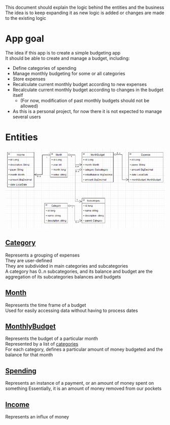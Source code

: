 This document should explain the logic behind the entities and the business  
The idea is to keep expanding it as new logic is added or changes are made to the existing logic

# App goal
The idea if this app is to create a simple budgeting app  
It should be able to create and manage a budget, including:
- Define categories of spending
- Manage monthly budgeting for some or all categories
- Store expenses
- Recalculate current monthly budget according to new expenses
- Recalculate current monthly budget according to changes in the budget itself
  - (For now, modification of past monthly budgets should not be allowed)
- As this is a personal project, for now there it is not expected to manage several users

# Entities
![img.png](model.png)

## [Category](src/main/java/com/budgetApp/crud/category/AbstractCategory.java)
Represents a grouping of expenses  
They are user-defined  
They are subdivided in main categories and subcategories  
A category has 0..n subcategories, and its balance and budget are the aggregation of its subcategories balances and budgets

## [Month](src/main/java/com/budgetApp/crud/month/Month.java)
Represents the time frame of a budget  
Used for easily accessing data without having to process dates

## [MonthlyBudget](src/main/java/com/budgetApp/crud/monthlyBudget/MonthlyBudget.java)
Represents the budget of a particular month  
Represented by a list of [categories](#category)  
For each category, defines a particular amount of money budgeted and the balance for that month   

## [Spending](src/main/java/com/budgetApp/crud/spending/Spending.java)
Represents an instance of a payment, or an amount of money spent on something
Essentially, it is an amount of money removed from our pockets  

## [Income](src/main/java/com/budgetApp/crud/income/Income.java)
Represents an influx of money  